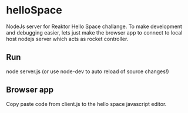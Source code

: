 # helloSpace
NodeJs server for Reaktor Hello Space challange. To make development and debugging easier, lets just make the browser app to connect to local host nodejs server which acts as rocket controller.

## Run
node server.js (or use node-dev to auto reload of source changes!)

## Browser app
Copy paste code from client.js to the hello space javascript editor.
